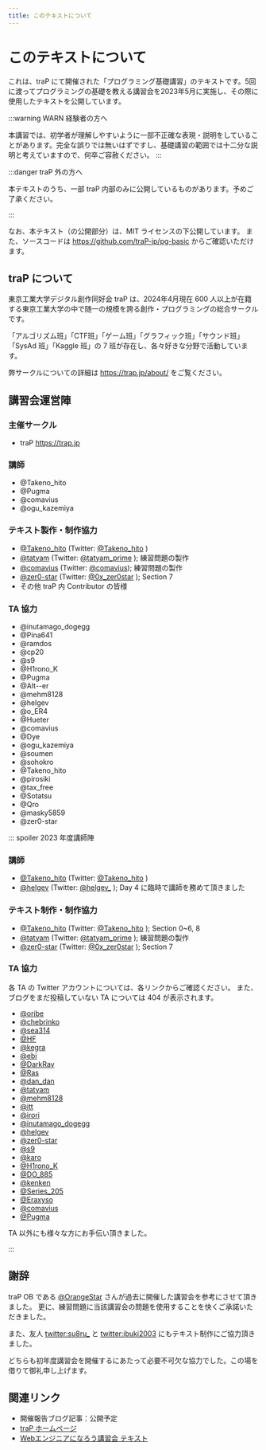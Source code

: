 ```yaml
---
title: このテキストについて
---
```


# このテキストについて

これは、traP にて開催された「プログラミング基礎講習」のテキストです。5回に渡ってプログラミングの基礎を教える講習会を2023年5月に実施し、その際に使用したテキストを公開しています。

:::warning WARN 経験者の方へ

本講習では、初学者が理解しやすいように一部不正確な表現・説明をしていることがあります。完全な誤りでは無いはずですし、基礎講習の範囲では十二分な説明と考えていますので、何卒ご容赦ください。
:::

:::danger traP 外の方へ

本テキストのうち、一部 traP 内部のみに公開しているものがあります。予めご了承ください。

:::

なお、本テキスト（の公開部分）は、MIT ライセンスの下公開しています。
また、ソースコードは https://github.com/traP-jp/pg-basic からご確認いただけます。

## traP について

東京工業大学デジタル創作同好会 traP は、2024年4月現在 600 人以上が在籍する東京工業大学の中で随一の規模を誇る創作・プログラミングの総合サークルです。

「アルゴリズム班」「CTF班」「ゲーム班」「グラフィック班」「サウンド班」「SysAd 班」「Kaggle 班」の 7 班が存在し、各々好きな分野で活動しています。

弊サークルについての詳細は https://trap.jp/about/ をご覧ください。

## 講習会運営陣

### 主催サークル

- traP https://trap.jp

### 講師

- @Takeno_hito
- @Pugma
- @comavius
- @ogu_kazemiya

### テキスト製作・制作協力

- [@Takeno_hito](https://trap.jp/author/Takeno_hito) (Twitter: [@Takeno_hito](https://twitter.com/Takeno_hito) )
- [@tatyam](https://trap.jp/author/tatyam) (Twitter: [@tatyam_prime](https://twitter.com/tatyam_prime) ); 練習問題の製作
- [@comavius](https://trap.jp/author/comavius) (Twitter: [@comavius](https://twitter.com/comavius)); 練習問題の製作
- [@zer0-star](https://trap.jp/author/zer0-star) (Twitter: [@0x_zer0star](https://twitter.com/0x_zer0star) ); Section 7
- その他 traP 内 Contributor の皆様

### TA 協力

- @inutamago_dogegg
- @Pina641
- @ramdos
- @cp20
- @s9
- @H1rono_K
- @Pugma
- @Alt--er
- @mehm8128
- @helgev
- @o_ER4
- @Hueter
- @comavius
- @Dye
- @ogu_kazemiya
- @soumen
- @sohokro
- @Takeno_hito
- @pirosiki
- @tax_free
- @Sotatsu
- @Qro
- @masky5859
- @zer0-star

::: spoiler 2023 年度講師陣

### 講師

- [@Takeno_hito](https://trap.jp/author/Takeno_hito) (Twitter: [@Takeno_hito](https://twitter.com/Takeno_hito) )
- [@helgev](https://trap.jp/author/helgev) (Twitter: [@helgev_](https://twitter.com/helgev_) ); Day 4 に臨時で講師を務めて頂きました

### テキスト制作・制作協力

- [@Takeno_hito](https://trap.jp/author/Takeno_hito) (Twitter: [@Takeno_hito](https://twitter.com/Takeno_hito) );
  Section 0~6, 8
- [@tatyam](https://trap.jp/author/tatyam) (Twitter: [@tatyam_prime](https://twitter.com/tatyam_prime) ); 練習問題の製作
- [@zer0-star](https://trap.jp/author/zer0-star) (Twitter: [@0x_zer0star](https://twitter.com/0x_zer0star) ); Section 7

### TA 協力

各 TA の Twitter アカウントについては、各リンクからご確認ください。
また、ブログをまだ投稿していない TA については 404 が表示されます。

- [@oribe](https://trap.jp/author/@oribe)
- [@chebrinko](https://trap.jp/author/@chebrinko)
- [@sea314](https://trap.jp/author/@sea314)
- [@HF](https://trap.jp/author/@HF)
- [@kegra](https://trap.jp/author/@kegra)
- [@ebi](https://trap.jp/author/@ebi)
- [@DarkRay](https://trap.jp/author/@DarkRay)
- [@Ras](https://trap.jp/author/@Ras)
- [@dan_dan](https://trap.jp/author/@dan_dan)
- [@tatyam](https://trap.jp/author/@tatyam)
- [@mehm8128](https://trap.jp/author/@mehm8128)
- [@itt](https://trap.jp/author/@itt)
- [@irori](https://trap.jp/author/@irori)
- [@inutamago_dogegg](https://trap.jp/author/@inutamago_dogegg)
- [@helgev](https://trap.jp/author/@helgev)
- [@zer0-star](https://trap.jp/author/@zer0-star)
- [@s9](https://trap.jp/author/@s9)
- [@karo](https://trap.jp/author/@karo)
- [@H1rono_K](https://trap.jp/author/@H1rono_K)
- [@DO_885](https://trap.jp/author/@DO_885)
- [@kenken](https://trap.jp/author/@kenken)
- [@Series_205](https://trap.jp/author/@Series_205)
- [@Eraxyso](https://trap.jp/author/@Eraxyso)
- [@comavius](https://trap.jp/author/@comavius)
- [@Pugma](https://trap.jp/author/@Pugma)

TA 以外にも様々な方にお手伝い頂きました。

:::

## 謝辞

traP OB である [@OrangeStar](https://trap.jp/author/OrangeStar) さんが過去に開催した講習会を参考にさせて頂きました。
更に、練習問題に当該講習会の問題を使用することを快くご承諾いただきました。

また、友人 [twitter:su8ru_](https://twitter.com/su8ru_) と [twitter:ibuki2003](https://twitter.com/ibuki2003)
にもテキスト制作にご協力頂きました。

どちらも初年度講習会を開催するにあたって必要不可欠な協力でした。この場を借りて御礼申し上げます。

## 関連リンク

- 開催報告ブログ記事：公開予定
- [traP ホームページ](https://trap.jp)
- [Webエンジニアになろう講習会 テキスト](https://traptitech.github.io/naro-text/)